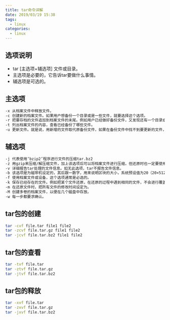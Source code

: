 ```yaml
---
title: tar命令详解
date: 2019/03/19 15:38
tags:
  - linux
categories:
  - linux
---
```


## 选项说明

* tar  [主选项+辅选项]  文件或目录。
* 主选项是必要的，它告诉tar要做什么事情。
* 辅选项是可选的。

## 主选项

```bash
-x 从档案文件中释放文件。
-c 创建新的档案文件。如果用户想备份一个目录或是一些文件，就要选择这个选项。
-r 把要存档的文件追加到档案文件的末尾。例如用户已经做好备份文件，又发现还有一个目录或是一些文件忘 记备份了，这时可以使用该选项，将忘记的目录或文件追加到备份文件中。
-t 列出档案文件的内容，查看已经备份了哪些文件。
-u 更新文件。就是说，用新增的文件取代原备份文件，如果在备份文件中找不到要更新的文件，则把它追加到备份文件的最后。
```

## 辅选项

```bash
-j 代表使用‘bzip2’程序进行文件的压缩tar.bz2
-z 用gzip来压缩/解压缩文件，加上该选项后可以将档案文件进行压缩，但还原时也一定要使用该选项进行解压缩tar.gz
-v 详细报告tar处理的文件信息。如无此选项，tar不报告文件信息。
-b 该选项是为磁带机设定的，其后跟一数字，用来说明区块的大小，系统预设值为20（20×512 bytes）。
-f 使用档案文件或设备，这个选项通常是必选的。
-k 保存已经存在的文件。例如把某个文件还原，在还原的过程中遇到相同的文件，不会进行覆盖。
-m 在还原文件时，把所有文件的修改时间设定为。
-M 创建多卷的档案文件，以便在几个磁盘中存放。
-w 每一步都要求确认。
```

## tar包的创建

```bash
tar -cvf file.tar file1 file2
tar -zcvf file.tar.gz file1 file2
tar -jcvf file.tar.bz2 file1 file2
```

## tar包的查看

```bash
tar -tvf file.tar
tar -ztvf file.tar.gz
tar -jtvf file.tar.bz2
```

## tar包的释放

```bash
tar -xvf file.tar
tar -zxvf file.tar.gz
tar -jxvf file.tar.bz2
```